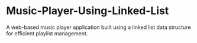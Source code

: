 # Music-Player-Using-Linked-List
A web-based music player application built using a linked list data structure for efficient playlist management.
